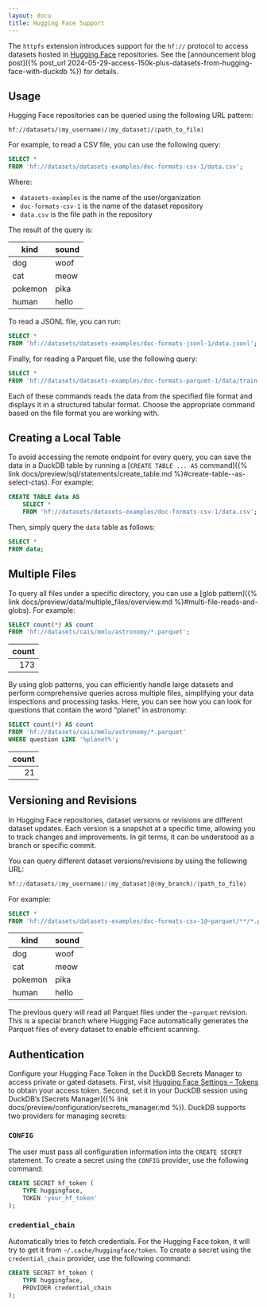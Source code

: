```yaml
---
layout: docu
title: Hugging Face Support
---
```


The `httpfs` extension introduces support for the `hf://` protocol to access datasets hosted in [Hugging Face](https://huggingface.co/) repositories.
See the [announcement blog post]({% post_url 2024-05-29-access-150k-plus-datasets-from-hugging-face-with-duckdb %}) for details.

## Usage

Hugging Face repositories can be queried using the following URL pattern:

```text
hf://datasets/⟨my_username⟩/⟨my_dataset⟩/⟨path_to_file⟩
```

For example, to read a CSV file, you can use the following query:

```sql
SELECT *
FROM 'hf://datasets/datasets-examples/doc-formats-csv-1/data.csv';
```

Where:

* `datasets-examples` is the name of the user/organization
* `doc-formats-csv-1` is the name of the dataset repository
* `data.csv` is the file path in the repository

The result of the query is:

|  kind   | sound |
|---------|-------|
| dog     | woof  |
| cat     | meow  |
| pokemon | pika  |
| human   | hello |

To read a JSONL file, you can run:

```sql
SELECT *
FROM 'hf://datasets/datasets-examples/doc-formats-jsonl-1/data.jsonl';
```

Finally, for reading a Parquet file, use the following query:

```sql
SELECT *
FROM 'hf://datasets/datasets-examples/doc-formats-parquet-1/data/train-00000-of-00001.parquet';
```

Each of these commands reads the data from the specified file format and displays it in a structured tabular format. Choose the appropriate command based on the file format you are working with.

## Creating a Local Table

To avoid accessing the remote endpoint for every query, you can save the data in a DuckDB table by running a [`CREATE TABLE ... AS` command]({% link docs/preview/sql/statements/create_table.md %}#create-table--as-select-ctas). For example:

```sql
CREATE TABLE data AS
    SELECT *
    FROM 'hf://datasets/datasets-examples/doc-formats-csv-1/data.csv';
```

Then, simply query the `data` table as follows:

```sql
SELECT *
FROM data;
```

## Multiple Files

To query all files under a specific directory, you can use a [glob pattern]({% link docs/preview/data/multiple_files/overview.md %}#multi-file-reads-and-globs). For example:

```sql
SELECT count(*) AS count
FROM 'hf://datasets/cais/mmlu/astronomy/*.parquet';
```

| count |
|------:|
| 173   |

By using glob patterns, you can efficiently handle large datasets and perform comprehensive queries across multiple files, simplifying your data inspections and processing tasks.
Here, you can see how you can look for questions that contain the word “planet” in astronomy:

```sql
SELECT count(*) AS count
FROM 'hf://datasets/cais/mmlu/astronomy/*.parquet'
WHERE question LIKE '%planet%';
```

| count |
|------:|
| 21    |

## Versioning and Revisions

In Hugging Face repositories, dataset versions or revisions are different dataset updates. Each version is a snapshot at a specific time, allowing you to track changes and improvements. In git terms, it can be understood as a branch or specific commit.

You can query different dataset versions/revisions by using the following URL:

```sql
hf://datasets/⟨my_username⟩/⟨my_dataset⟩@⟨my_branch⟩/⟨path_to_file⟩
```

For example:

```sql
SELECT *
FROM 'hf://datasets/datasets-examples/doc-formats-csv-1@~parquet/**/*.parquet';
```

|  kind   | sound |
|---------|-------|
| dog     | woof  |
| cat     | meow  |
| pokemon | pika  |
| human   | hello |

The previous query will read all Parquet files under the `~parquet` revision. This is a special branch where Hugging Face automatically generates the Parquet files of every dataset to enable efficient scanning.

## Authentication

Configure your Hugging Face Token in the DuckDB Secrets Manager to access private or gated datasets.
First, visit [Hugging Face Settings – Tokens](https://huggingface.co/settings/tokens) to obtain your access token.
Second, set it in your DuckDB session using DuckDB’s [Secrets Manager]({% link docs/preview/configuration/secrets_manager.md %}). DuckDB supports two providers for managing secrets:

### `CONFIG`

The user must pass all configuration information into the `CREATE SECRET` statement. To create a secret using the `CONFIG` provider, use the following command:

```sql
CREATE SECRET hf_token (
    TYPE huggingface,
    TOKEN 'your_hf_token'
);
```

### `credential_chain`

Automatically tries to fetch credentials. For the Hugging Face token, it will try to get it from `~/.cache/huggingface/token`. To create a secret using the `credential_chain` provider, use the following command:

```sql
CREATE SECRET hf_token (
    TYPE huggingface,
    PROVIDER credential_chain
);
```
